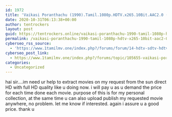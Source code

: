 ```yaml
---
id: 1972
title: 'Vaikasi Poranthachu (1990).Tamil.1080p.HDTV.x265.10Bit.AAC2.0 (TMV CITYHUNTER) &#8211; 4.6GB &#8211; GDRIVE'
date: 2020-10-31T06:13:38+00:00
author: tentrockers
layout: post
guid: https://tentrockers.online/vaikasi-poranthachu-1990-tamil-1080p-hdtv-x265-10bit-aac2-0-tmv-cityhunter-4-6gb-gdrive/
permalink: /vaikasi-poranthachu-1990-tamil-1080p-hdtv-x265-10bit-aac2-0-tmv-cityhunter-4-6gb-gdrive/
cyberseo_rss_source:
  - 'https://www.1tamilmv.one/index.php?/forums/forum/14-hdtv-sdtv-hdtv-rips.xml&page=3'
cyberseo_post_link:
  - https://www.1tamilmv.one/index.php?/forums/topic/105655-vaikasi-poranthachu-1990tamil1080phdtvx26510bitaac20-tmv-cityhunter-46gb-gdrive/
categories:
  - Uncategorized
---
```

<span>hai sir&#8230;.im need ur help to extract movies on my request from the sun direct HD with full HD quality like u doing now. i will pay u as u demand the price for each time done each movie. purpose of this is for my personal collection, at the same time u can also upload publish my requested movie anywhere, no problem. let me know if interested. again i assure u a good price. thank u&nbsp;</span>